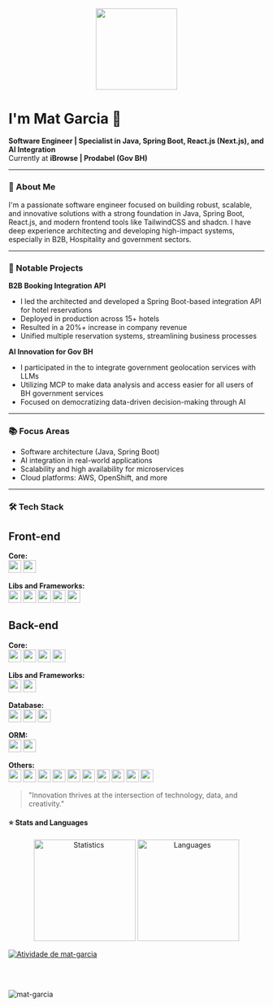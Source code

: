 <h2>
    <p align="center" style="margin-top: 0px;"> <img  src="https://img.shields.io/badge/-Hello%20World!-purple?style=for-the-badge" width="160"/></p>
</h2>
      
# I'm Mat Garcia 👋

**Software Engineer | Specialist in Java, Spring Boot, React.js (Next.js), and AI Integration**  
Currently at **iBrowse | Prodabel (Gov BH)**

---

### 🚀 About Me

I'm a passionate software engineer focused on building robust, scalable, and innovative solutions with a strong foundation in Java, Spring Boot, React.js, and modern frontend tools like TailwindCSS and shadcn. I have deep experience architecting and developing high-impact systems, especially in B2B, Hospitality and government sectors.

---


### 🌟 Notable Projects

**B2B Booking Integration API**  
- I led the architected and developed a Spring Boot-based integration API for hotel reservations  
- Deployed in production across 15+ hotels  
- Resulted in a 20%+ increase in company revenue  
- Unified multiple reservation systems, streamlining business processes

**AI Innovation for Gov BH**  
- I participated in the to integrate government geolocation services with LLMs  
- Utilizing MCP to make data analysis and access easier for all users of BH government services  
- Focused on democratizing data-driven decision-making through AI

---

### 📚 Focus Areas

- Software architecture (Java, Spring Boot)
- AI integration in real-world applications
- Scalability and high availability for microservices
- Cloud platforms: AWS, OpenShift, and more

---

### 🛠️ Tech Stack
 
 
 <div align="left">
     <h2>Front-end</h2>
    <p>
    <b>Core: </b> <br>
        <img src="https://img.shields.io/badge/javascript-f0db4f.svg?&style=for-the-badge&logo=javascript&logoColor=white" height="25"/>
        <img src="https://img.shields.io/badge/TypeScript-007ACC?style=for-the-badge&logo=typescript&logoColor=white" height="25"/>
    </p>
    <p>
    <b>Libs and Frameworks: </b> <br>
        <img src="https://img.shields.io/badge/jquery-007ACC.svg?&style=for-the-badge&logo=jquery&logoColor=white" height="25"/>
        <img src="https://img.shields.io/badge/React-%2320232a.svg?logo=react&logoColor=%2361DAFB" height="25"/>   
        <img src="https://img.shields.io/badge/nextjs-1c0e10.svg?&style=for-the-badge&logo=next.js&logoColor=white" height="25"/>
        <img src="https://img.shields.io/badge/tailwind-007ACC.svg?&style=for-the-badge&logo=tailwindcss&logoColor=white" height="25"/>   
        <img src="https://img.shields.io/badge/shadcn%2Fui-000?logo=shadcnui&logoColor=fff" height="25"/>
    </p>
     <h2>Back-end</h2>
    <p>
    <b>Core: </b> <br>
        <img src="https://img.shields.io/badge/PHP-777BB4?style=for-the-badge&logo=php&logoColor=white" height="25"/>
        <img src="https://img.shields.io/badge/Java-ED8B00?style=for-the-badge&logo=openjdk&logoColor=white" height="25"/>
        <img src="https://img.shields.io/badge/C++-%2300599C.svg?logo=c%2B%2B&logoColor=white" height="25"/>
        <img src="https://img.shields.io/badge/Node.js-43853D?style=for-the-badge&logo=node.js&logoColor=white" height="25"/>
    </p>
    <p>
    <b>Libs and Frameworks: </b> <br>
        <img src="https://img.shields.io/badge/SpringBoot-6DB33F?style=for-the-badge&logo=spring-boot&logoColor=white" height="25"/>
        <img src="https://img.shields.io/badge/express-000.svg?logo=express&logoColor=white" height="25"/>
    </p>
    <p>
    <b>Database: </b> <br>
        <img src="https://img.shields.io/badge/postgresql-%23316192.svg?logo=postgresql&logoColor=white" height="25"/>
        <img src="https://img.shields.io/badge/mysql-%2300599C.svg?logo=mysql&logoColor=white" height="25"/>
        <img src="https://img.shields.io/badge/Oracle-F80000?logo=oracle&logoColor=fff" height="25"/>
    </p>
    <p>
    <b>ORM: </b> <br>
        <img src="https://img.shields.io/badge/Hibernate-%23316192.svg?logo=hibernate&logoColor=white" height="25"/>
        <img src="https://img.shields.io/badge/Prisma-000.svg?logo=prisma&logoColor=white" height="25"/>
    </p>
     <p>
    <b>Others: </b> <br>
        <img src="https://img.shields.io/badge/Swagger-1b2326.svg?logo=&logoColor=white" height="25"/>
        <img src="https://img.shields.io/badge/Docker-1b2326.svg?logo=&logoColor=white" height="25"/>
        <img src="https://img.shields.io/badge/Kafka-1b2326.svg?logo=&logoColor=white" height="25"/>
        <img src="https://img.shields.io/badge/OAuth2-1b2326.svg?logo=&logoColor=white" height="25"/>
        <img src="https://img.shields.io/badge/UnitTest-1b2326.svg?logo=&logoColor=white" height="25"/>
        <img src="https://img.shields.io/badge/DDD-1b2326.svg?logo=&logoColor=white" height="25"/>
        <img src="https://img.shields.io/badge/GitHubActions-1b2326.svg?logo=&logoColor=white" height="25"/>
        <img src="https://img.shields.io/badge/Scrum-1b2326.svg?logo=&logoColor=white" height="25"/>
        <img src="https://img.shields.io/badge/Azure-1b2326.svg?logo=&logoColor=white" height="25"/>
        <img src="https://img.shields.io/badge/OpenGL-1b2326.svg?logo=&logoColor=white" height="25"/>
    </p>
</div>

> "Innovation thrives at the intersection of technology, data, and creativity."

<!--      
#### ⚡ Acces My portfolio: 
<p>
    <a  href="https://mateusgarcia-dev.vercel.app/"><img src="https://img.shields.io/badge/mateusgarcia.dev-3C3C3D?style=for-the-badge&logo=vercel&logoColor=white"        height="28" width="180"/> </a>
</p>
</div>
      
<br>
-->



      
  #### ⭐ Stats and Languages
  
<p align="center">
    <img src="https://github-readme-stats.vercel.app/api/top-langs/?username=mat-garcia&theme=dracula&layout=compact&hide=c,c%2B%2B" alt="Statistics" height="200" /> 
    <img src="https://github-readme-stats.vercel.app/api?username=mat-garcia&theme=dracula&layout=compact" alt="Languages" height="200"   />
</p>

</div>
<p align="center">
    
[![Atividade de mat-garcia](https://github-readme-activity-graph.vercel.app/graph?username=mat-garcia&theme=dracula&count_private=true)](https://github.com/ashutosh00710/github-readme-activity-graph)

<!--[![Streak de mat-garcia](https://streak-stats.demolab.com?user=mat-garcia&theme=dracula&count_private=true)](https://github.com/DenverCoder1/github-readme-streak-stats) -->

</p>

      
<br>
   
<br>
      
<!--  <div align="center">
   <i>My social networks:</i>
   <br>
   <br>
   <a href="" target="_blank"><img src="https://img.shields.io/badge/-LinkedIn-%230077B5?style=for-the-badge&logo=linkedin&logoColor=white" alt="LinkedIn"></a>
</div> -->
<p align="left"> <img src="https://komarev.com/ghpvc/?username=mat-garcia" alt="mat-garcia" /> </p>
